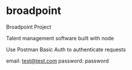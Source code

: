# broadpoint
Broadpoint Project

Talent management software built with node

Use Postman Basic Auth to authenticate requests

email: test@test.com
password: password

